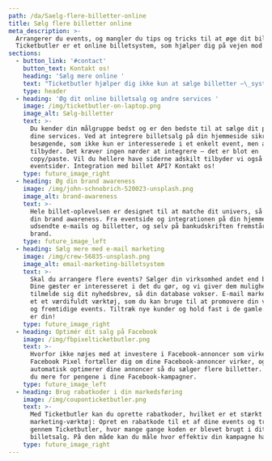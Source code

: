 ```yaml
---
path: /da/Saelg-flere-billetter-online
title: Sælg flere billetter online
meta_description: >-
  Arrangerer du events, og mangler du tips og tricks til at øge dit billetsalg?
  Ticketbutler er et online billetsystem, som hjælper dig på vejen mod succes
sections:
  - button_link: '#contact'
    button_text: Kontakt os!
    heading: 'Sælg mere online '
    text: "Ticketbutler hjælper dig ikke kun at sælge billetter –\_systemet understøtter også din forretning og forståelse af din målgruppe, så du øge din omsætning på tværs af virksomheden. Læs mere på siden her om hvordan."
    type: header
  - heading: 'Øg dit online billetsalg og andre services '
    image: /img/ticketbutler-on-laptop.png
    image_alt: Sælg-billetter
    text: >-
      Du kender din målgruppe bedst og er den bedste til at sælge dit produkt og
      dine services. Ved at integrere billetsalg på din hjemmeside sikrer du dig
      besøgende, som ikke kun er interesserede i et enkelt event, men alt du
      tilbyder. Det kræver ingen nørder at integrere – det er blot en
      copy/paste. Vil du hellere have siderne adskilt tilbyder vi også separate
      eventsider. Integration med billet API? Kontakt os!
    type: future_image_right
  - heading: Øg din brand awareness
    image: /img/john-schnobrich-520023-unsplash.png
    image_alt: brand-awareness
    text: >-
      Hele billet-oplevelsen er designet til at matche dit univers, så du øger
      din brand awareness. Fra eventside og integrationen på din hjemmeside, i
      udsendte e-mails og billetter, og selv på bankudskriften fremstår dit
      brand.
    type: future_image_left
  - heading: Sælg mere med e-mail marketing
    image: /img/crew-56835-unsplash.png
    image_alt: email-marketing-billetsystem
    text: >-
      Skal du arrangere flere events? Sælger din virksomhed andet end billetter?
      Dine gæster er interesseret i det du gør, og vi giver dem mulighed for at
      tilmelde sig dit nyhedsbrev, så din database vokser. E-mail marketing er
      et et værdifuldt værktøj, som du kan bruge til at promovere din virksomhed
      og fremtidige events. Tiltræk nye kunder og hold fast i de gamle. Dataen
      er din! 
    type: future_image_right
  - heading: Optimér dit salg på Facebook
    image: /img/fbpixelticketbutler.png
    text: >-
      Hvorfor ikke nøjes med at investere i Facebook-annoncer som virker?
      Facebook Pixel fortæller dig om dine Facebook-annoncer virker, og
      automatisk optimerer dine annoncer så du sælger flere billetter. Altså får
      du mere for pengene i dine Facebook-kampagner.
    type: future_image_left
  - heading: Brug rabatkoder i din markedsføring
    image: /img/couponticketbutler.png
    text: >-
      Med Ticketbutler kan du oprette rabatkoder, hvilket er et stærkt
      marketing-værktøj: Opret en rabatkode til et af dine events og track
      gennem Ticketbutler, hvor mange gange koden er blevet brugt i dit online
      billetsalg. På den måde kan du måle hvor effektiv din kampagne har været. 
    type: future_image_right
---
```



